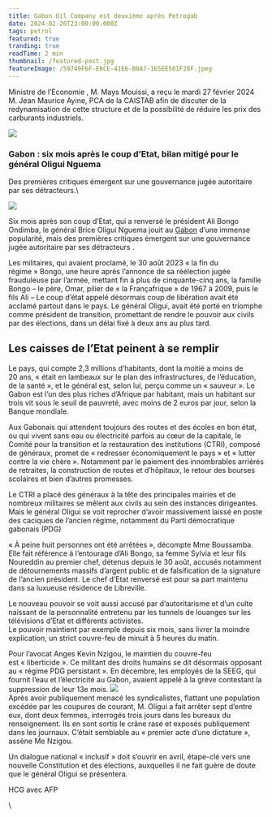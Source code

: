 ```yaml
---
title: Gabon Oil Company est deuxième après Petrogab
date: 2024-02-26T23:00:00.000Z
tags: petrol
featured: true
tranding: true
readTime: 2 min
thumbnail: /featured-post.jpg
featureImage: /59749F6F-E8CE-41E6-B0A7-165EE501F28F.jpeg
---
```


Ministre de l’Economie , M. Mays Mouissi, a reçu le mardi 27 février 2024  M. Jean Maurice Ayine, PCA de la CAISTAB afin de discuter de la redynamisation de cette structure et de la possibilité de réduire les prix des carburants industriels.

![](/AD960354-DC5A-4374-BA62-B9D32B95EBDC.jpeg)

### Gabon : six mois après le coup d’Etat, bilan mitigé  pour le général Oligui Nguema

Des premières critiques émergent sur une gouvernance jugée autoritaire par ses détracteurs.\\

![](/562CEBB5-2A70-41C6-A718-E13E1C802A5D.jpeg)

Six mois après son coup d’Etat, qui a renversé le président Ali Bongo Ondimba, le général Brice Oligui Nguema jouit au [Gabon](https://www.lemonde.fr/gabon/) d’une immense popularité, mais des premières critiques émergent sur une gouvernance jugée autoritaire par ses détracteurs .

Les militaires, qui avaient proclamé, le 30 août 2023 « la fin du régime » Bongo, une heure après l’annonce de sa réélection jugée frauduleuse par l’armée, mettant fin à plus de cinquante-cinq ans, la famille Bongo – le père, Omar, pilier de « la Françafrique » de 1967 à 2009, puis le fils Ali – Le coup d’état appelé désormais coup de libération avait été acclamé partout dans le pays. Le général Oligui, avait été porté en triomphe comme président de transition, promettant de rendre le pouvoir aux civils par des élections, dans un délai fixé à deux ans au plus tard.

## Les caisses de l’Etat peinent à se remplir

Le pays, qui compte 2,3 millions d’habitants, dont la moitié a moins de 20 ans, « était en lambeaux sur le plan des infrastructures, de l’éducation, de la santé », et le général est, selon lui, perçu comme un « sauveur ». Le Gabon est l’un des plus riches d’Afrique par habitant, mais un habitant sur trois vit sous le seuil de pauvreté, avec moins de 2 euros par jour, selon la Banque mondiale.

Aux Gabonais qui attendent toujours des routes et des écoles en bon état, ou qui vivent sans eau ou électricité parfois au cœur de la capitale, le Comité pour la transition et la restauration des institutions (CTRI), composé de généraux, promet de « redresser économiquement le pays » et « lutter contre la vie chère ». Notamment par le paiement des innombrables arriérés de retraites, la construction de routes et d’hôpitaux, le retour des bourses scolaires et bien d’autres promesses.

Le CTRI a placé des généraux à la tête des principales mairies et de nombreux militaires se mêlent aux civils au sein des instances dirigeantes. Mais le général Oligui se voit reprocher d’avoir massivement laissé en poste des caciques de l’ancien régime, notamment du Parti démocratique gabonais (PDG)

« À peine huit personnes ont été arrêtées », décompte Mme Boussamba. Elle fait référence à l’entourage d’Ali Bongo, sa femme Sylvia et leur fils Noureddin au premier chef, détenus depuis le 30 août, accusés notamment de détournements massifs d’argent public et de falsification de la signature de l’ancien président. Le chef d’Etat renversé est pour sa part maintenu dans sa luxueuse résidence de Libreville.

Le nouveau pouvoir se voit aussi accusé par d’autoritarisme et  d’un culte naissant de la personnalité entretenu par les tunnels de louanges sur les télévisions d’Etat et différents activistes. \
Le pouvoir maintient par exemple depuis six mois, sans livrer la moindre explication, un strict couvre-feu de minuit à 5 heures du matin.

Pour l’avocat Anges Kevin Nzigou, le maintien du couvre-feu est « liberticide ». Ce militant des droits humains se dit désormais opposant au « régime PDG persistant ». En décembre, les employés de la SEEG, qui fournit l’eau et l’électricité au Gabon, avaient appelé à la grève contestant la suppression de leur 13e mois.
![](/8F85391A-0F5D-4B9A-9147-0B7D196E7907.jpeg)\
Après avoir publiquement menacé les syndicalistes, flattant une population excédée par les coupures de courant, M. Oligui a fait arrêter sept d’entre eux, dont deux femmes, interrogés trois jours dans les bureaux du renseignement. Ils en sont sortis le crâne rasé et exposés publiquement dans les journaux. C’était semblable au « premier acte d’une dictature », assène Me Nzigou.

Un dialogue national « inclusif » doit s’ouvrir en avril, étape-clé vers une nouvelle Constitution et des élections, auxquelles il ne fait guère de doute que le général Oligui se présentera.

HCG avec AFP

\\

